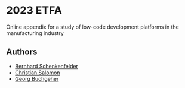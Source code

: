 # 2023 ETFA
Online appendix for a study of low-code development platforms in the manufacturing industry

## Authors
- [Bernhard Schenkenfelder](https://github.com/bernland)
- [Christian Salomon]()
- [Georg Buchgeher]()
